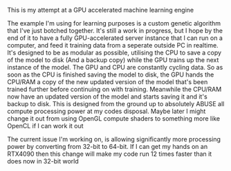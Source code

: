This is my attempt at a GPU accelerated machine learning engine

The example I'm using for learning purposes is a custom genetic algorithm that I've just botched together. It's still a work in progress, but I hope by the end of it to have a fully GPU-accelerated server instance that I can run on a computer, and feed it training data from a seperate outside PC in realtime. It's designed to be as modular as possible, utilising the CPU to save a copy of the model to disk (And a backup copy) while the GPU trains up the next instance of the model. The GPU and CPU are constantly cycling data. So as soon as the CPU is finished saving the model to disk, the GPU hands the CPU/RAM a copy of the new updated version of the model that's been trained further before continuing on with training. Meanwhile the CPU/RAM now have an updated version of the model and starts saving it and it's backup to disk. This is designed from the ground up to absolutely ABUSE all compute processing power at my codes disposal. Maybe later I might change it out from using OpenGL compute shaders to something more like OpenCL if I can work it out

The current issue I'm working on, is allowing significantly more processing power by converting from 32-bit to 64-bit. If I can get my hands on an RTX4090 then this change will make my code run 12 times faster than it does now in 32-bit world